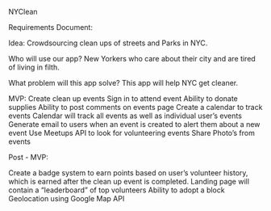 NYClean

Requirements Document:

Idea: Crowdsourcing clean ups of streets and Parks in NYC. 

Who will use our app? New Yorkers who care about their city and are tired of living in filth.

What problem will this app solve? This app will help NYC get cleaner. 

MVP: 
Create clean up events
Sign in to attend event
Ability to donate supplies
Ability to post comments on events page
Create a calendar to track events
Calendar will track all events as well as individual user’s events
Generate email to users when an event is created to alert them about a new event
Use Meetups API to look for volunteering events
Share Photo’s from events

Post - MVP:

Create a badge system to earn points based on user’s volunteer history, which is earned after the clean up event is completed. 
Landing page will contain a “leaderboard” of top volunteers
Ability to adopt a block
Geolocation using Google Map API
